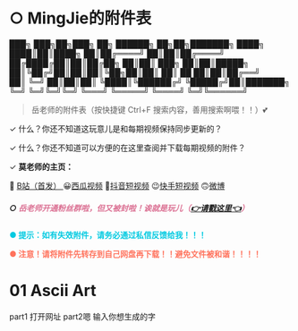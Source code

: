 # ○ MingJie的附件表


███╗   ███╗██╗███╗   ██╗ ██████╗          ██╗██╗███████╗
████╗ ████║██║████╗  ██║██╔════╝          ██║██║██╔════╝
██╔████╔██║██║██╔██╗ ██║██║  ███╗         ██║██║█████╗  
██║╚██╔╝██║██║██║╚██╗██║██║   ██║    ██   ██║██║██╔══╝  
██║ ╚═╝ ██║██║██║ ╚████║╚██████╔╝    ╚█████╔╝██║███████╗
╚═╝     ╚═╝╚═╝╚═╝  ╚═══╝ ╚═════╝      ╚════╝ ╚═╝╚══════╝






> 岳老师的附件表（按快捷键 Ctrl+F 搜索内容，善用搜索啊喂！！）💕

✓ 什么？你还不知道这玩意儿是和每期视频保持同步更新的？

✓ 什么？你还不知道可以方便的在这里查阅并下载每期视频的附件？

✓ **莫老师的主页：**

🙂 [B站（首发） ](https://space.bilibili.com/1995424953)  😀[西瓜视频](https://www.ixigua.com/home/303878777609358)  🤣[抖音短视频](https://v.douyin.com/MYjf1JM/)  😉[快手短视频](https://v.kuaishou.com/mRpRYy)  🙃[微博](https://weibo.com/u/7826133162)  

##### ○ <font color="#DB7093">岳老师开通粉丝群啦，但又被封啦！诶就是玩儿（[👉请戳这里👈](https://ooo.0x0.ooo/2024/05/04/OplMkB.jpg)）</font>


**<font color="#00CAE1">● 提示：如有失效附件，请务必通过私信反馈给我！！！</font>**

**<font color="#FF725C">● 注意！请将附件先转存到自己网盘再下载！！避免文件被和谐！！！！</font>**

# 01 Ascii Art
part1 打开网址 [](https://www.asciiart.eu/text-to-ascii-art)
part2嗯 输入你想生成的字
